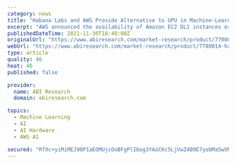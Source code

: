 ```yaml
---
category: news
title: "Habana Labs and AWS Provide Alternative to GPU in Machine-Learning Training Workloads"
excerpt: "AWS announced the availability of Amazon EC2 DL1 instances or virtual server services powered by Gaudi accelerators from Habana Labs. Founded in 2016 and acquired by Intel in 2019 for US$2 billion, Israel-based Habana Labs designs programmable Machine-Learning (ML) accelerators for model inference and training in the data center and cloud."
publishedDateTime: 2021-11-30T18:48:00Z
originalUrl: "https://www.abiresearch.com/market-research/product/7780014-habana-labs-and-aws-provide-alternative-to/"
webUrl: "https://www.abiresearch.com/market-research/product/7780014-habana-labs-and-aws-provide-alternative-to/"
type: article
quality: 46
heat: 46
published: false

provider:
  name: ABI Research
  domain: abiresearch.com

topics:
  - Machine Learning
  - AI
  - AI Hardware
  - AWS AI

secured: "RfXc+yiMiMEJ90P1aEOMUjcOoBFgPlIbog3YAoCKc5LjVwZ4B9E7yobMa5wVR4W9ZLxWNJCHMoNJuEBhw0MIBDV9iAgc7fQYG/51slB1gK2pgzb5pWdM4au47PaNvAkSAvK7CM+FO7iQdsPpZlC+UJtoR95GO97zEgGU2vnbwgeP2PBFvf+UsRSINBw6ocwElLloVNtO+lSVK9ZVPjHFN/sSyrd4Tq/G8wxYhRhIABPPYDTyoN1Vtt2kFv4Lc++s8Bf49n3kSqwgsjr3/RheejRVsf/ykPiwkgHF51LwCVXk6eKycip3s6ltJGsytTLHLMXUUR/gQQdT9m5uD4Q2Noi8JQACZN0fMs8ldq97W9w=;5nBI3bkUcZFoV/6qCnB4uw=="
---
```



